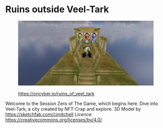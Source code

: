 # Ruins outside Veel-Tark

<figure><img src="../../.gitbook/assets/Ruins Outside Veel-Tark.jpg" alt=""><figcaption><p><a href="https://oncyber.io/ruins_of_veel_tark">https://oncyber.io/ruins_of_veel_tark</a></p></figcaption></figure>

Welcome to the Session Zero of The Game, which begins here. Dive into Veel-Tark, a city created by NFT-Crap and explore. 3D Model by https://sketchfab.com/cjmitchell Licence: https://creativecommons.org/licenses/by/4.0/
